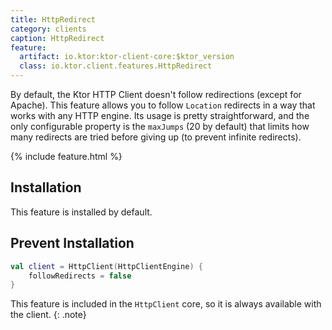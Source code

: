 ```yaml
---
title: HttpRedirect
category: clients
caption: HttpRedirect 
feature:
  artifact: io.ktor:ktor-client-core:$ktor_version
  class: io.ktor.client.features.HttpRedirect
---
```


By default, the Ktor HTTP Client doesn't follow redirections (except for Apache). This feature allows you to follow `Location` redirects in a way that works with any HTTP engine. Its usage is pretty straightforward, and the only configurable property is the `maxJumps` (20 by default) that limits how many redirects are tried
before giving up (to prevent infinite redirects).

{% include feature.html %}

## Installation

This feature is installed by default.

## Prevent Installation

```kotlin
val client = HttpClient(HttpClientEngine) {
    followRedirects = false
}
``` 

This feature is included in the `HttpClient` core, so it is always available with the client.
{: .note}
